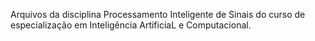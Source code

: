 Arquivos da disciplina Processamento Inteligente de Sinais do curso de especialização em Inteligência ArtificiaL e Computacional.
